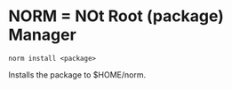NORM = NOt Root (package) Manager
====

```
norm install <package>
```

Installs the package to $HOME/norm.
